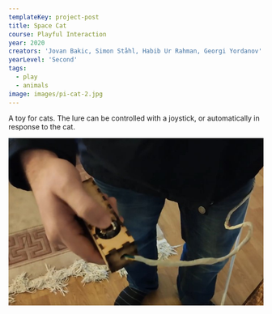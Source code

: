 ```yaml
---
templateKey: project-post
title: Space Cat
course: Playful Interaction
year: 2020
creators: 'Jovan Bakic, Simon Ståhl, Habib Ur Rahman, Georgi Yordanov'
yearLevel: 'Second'
tags:
  - play
  - animals
image: images/pi-cat-2.jpg
---
```


A toy for cats. The lure can be controlled with a joystick, or automatically in response to the cat.

<MauVideo id="0_7bybv973" />

![Joystick controller](images/pi-cat-1.jpg 'Joystick controller')